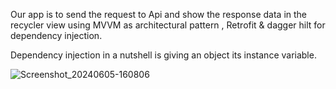 Our app is to send the request to Api and show the response data in the recycler view using MVVM as architectural pattern , Retrofit & dagger hilt for dependency injection.

Dependency injection in a nutshell is giving an object its instance variable.

![Screenshot_20240605-160806](https://github.com/farwahmehmood/Daggerhiltexample/assets/80099377/d49a0645-05f7-41bc-84ba-5124e5f18d6f)


